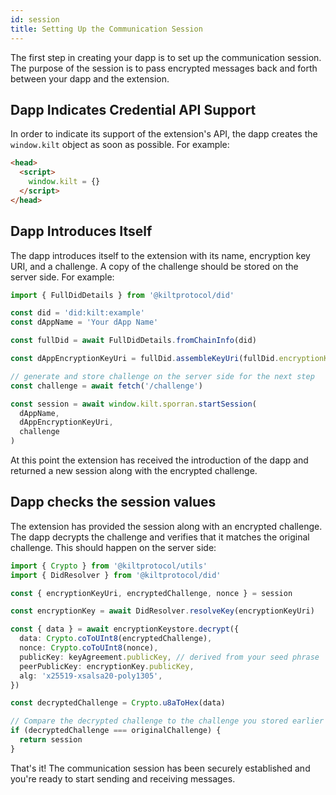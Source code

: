 ```yaml
---
id: session
title: Setting Up the Communication Session
---
```


The first step in creating your dapp is to set up the communication session.
The purpose of the session is to pass encrypted messages back and forth between your dapp and the extension.

## Dapp Indicates Credential API Support

In order to indicate its support of the extension's API, the dapp creates the `window.kilt` object as soon as possible.
For example:

```html
<head>
  <script>
    window.kilt = {}
  </script>
</head>
```

## Dapp Introduces Itself

The dapp introduces itself to the extension with its name, encryption key URI, and a challenge.
A copy of the challenge should be stored on the server side.
For example:

```ts
import { FullDidDetails } from '@kiltprotocol/did'

const did = 'did:kilt:example'
const dAppName = 'Your dApp Name'

const fullDid = await FullDidDetails.fromChainInfo(did)

const dAppEncryptionKeyUri = fullDid.assembleKeyUri(fullDid.encryptionKey.id)

// generate and store challenge on the server side for the next step
const challenge = await fetch('/challenge')

const session = await window.kilt.sporran.startSession(
  dAppName,
  dAppEncryptionKeyUri,
  challenge
)
```

At this point the extension has received the introduction of the dapp and returned a new session along with the encrypted challenge.

## Dapp checks the session values

The extension has provided the session along with an encrypted challenge.
The dapp decrypts the challenge and verifies that it matches the original challenge.
This should happen on the server side:

```ts
import { Crypto } from '@kiltprotocol/utils'
import { DidResolver } from '@kiltprotocol/did'

const { encryptionKeyUri, encryptedChallenge, nonce } = session

const encryptionKey = await DidResolver.resolveKey(encryptionKeyUri)

const { data } = await encryptionKeystore.decrypt({
  data: Crypto.coToUInt8(encryptedChallenge),
  nonce: Crypto.coToUInt8(nonce),
  publicKey: keyAgreement.publicKey, // derived from your seed phrase
  peerPublicKey: encryptionKey.publicKey,
  alg: 'x25519-xsalsa20-poly1305',
})

const decryptedChallenge = Crypto.u8aToHex(data)

// Compare the decrypted challenge to the challenge you stored earlier
if (decryptedChallenge === originalChallenge) {
  return session
}
```

That's it! The communication session has been securely established and you're ready to start sending and receiving messages.
